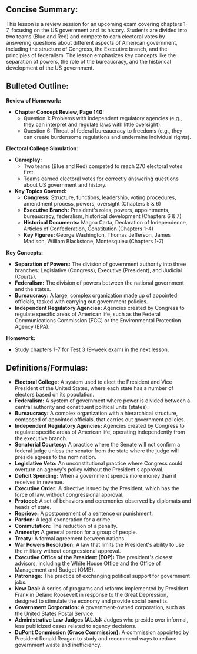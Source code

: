 ## Concise Summary:

This lesson is a review session for an upcoming exam covering chapters 1-7, focusing on the US government and its history.  Students are divided into two teams (Blue and Red) and compete to earn electoral votes by answering questions about different aspects of American government, including the structure of Congress, the Executive branch, and the principles of federalism. The lesson emphasizes key concepts like the separation of powers, the role of the bureaucracy, and the historical development of the US government.

## Bulleted Outline:

**Review of Homework:**

* **Chapter Concept Review, Page 140:** 
    * Question 1: Problems with independent regulatory agencies (e.g., they can interpret and regulate laws with little oversight).
    * Question 6: Threat of federal bureaucracy to freedoms (e.g., they can create burdensome regulations and undermine individual rights). 

**Electoral College Simulation:**

* **Gameplay:** 
    * Two teams (Blue and Red) competed to reach 270 electoral votes first.
    * Teams earned electoral votes for correctly answering questions about US government and history.
* **Key Topics Covered:**
    * **Congress:** Structure, functions, leadership, voting procedures, amendment process, powers, oversight (Chapters 5 & 6)
    * **Executive Branch:** President's roles, powers, appointments, bureaucracy, federalism, historical development (Chapters 6 & 7)
    * **Historical Documents:** Magna Carta, Declaration of Independence, Articles of Confederation, Constitution (Chapters 1-4)
    * **Key Figures:** George Washington, Thomas Jefferson, James Madison, William Blackstone, Montesquieu (Chapters 1-7)

**Key Concepts:**

* **Separation of Powers:** The division of government authority into three branches: Legislative (Congress), Executive (President), and Judicial (Courts).
* **Federalism:** The division of powers between the national government and the states.
* **Bureaucracy:** A large, complex organization made up of appointed officials, tasked with carrying out government policies. 
* **Independent Regulatory Agencies:** Agencies created by Congress to regulate specific areas of American life, such as the Federal Communications Commission (FCC) or the Environmental Protection Agency (EPA). 

**Homework:**

* Study chapters 1-7 for Test 3 (9-week exam) in the next lesson.

## Definitions/Formulas:

* **Electoral College:** A system used to elect the President and Vice President of the United States, where each state has a number of electors based on its population.
* **Federalism:** A system of government where power is divided between a central authority and constituent political units (states).
* **Bureaucracy:** A complex organization with a hierarchical structure, composed of appointed officials, that carries out government policies.
* **Independent Regulatory Agencies:** Agencies created by Congress to regulate specific areas of American life, operating independently from the executive branch. 
* **Senatorial Courtesy:** A practice where the Senate will not confirm a federal judge unless the senator from the state where the judge will preside agrees to the nomination.
* **Legislative Veto:**  An unconstitutional practice where Congress could overturn an agency's policy without the President's approval.
* **Deficit Spending:**  When a government spends more money than it receives in revenue.
* **Executive Order:**  A directive issued by the President, which has the force of law, without congressional approval.
* **Protocol:**  A set of behaviors and ceremonies observed by diplomats and heads of state. 
* **Reprieve:**  A postponement of a sentence or punishment.
* **Pardon:**  A legal exoneration for a crime. 
* **Commutation:**  The reduction of a penalty. 
* **Amnesty:**  A general pardon for a group of people.
* **Treaty:**  A formal agreement between nations.
* **War Powers Resolution:**  A law that limits the President's ability to use the military without congressional approval.
* **Executive Office of the President (EOP):**  The president's closest advisors, including the White House Office and the Office of Management and Budget (OMB). 
* **Patronage:**  The practice of exchanging political support for government jobs. 
* **New Deal:** A series of programs and reforms implemented by President Franklin Delano Roosevelt in response to the Great Depression, designed to stimulate the economy and provide social benefits. 
* **Government Corporation:**  A government-owned corporation, such as the United States Postal Service. 
* **Administrative Law Judges (ALJs):** Judges who preside over informal, less publicized cases related to agency decisions.
* **DuPont Commission (Grace Commission):** A commission appointed by President Ronald Reagan to study and recommend ways to reduce government waste and inefficiency. 

